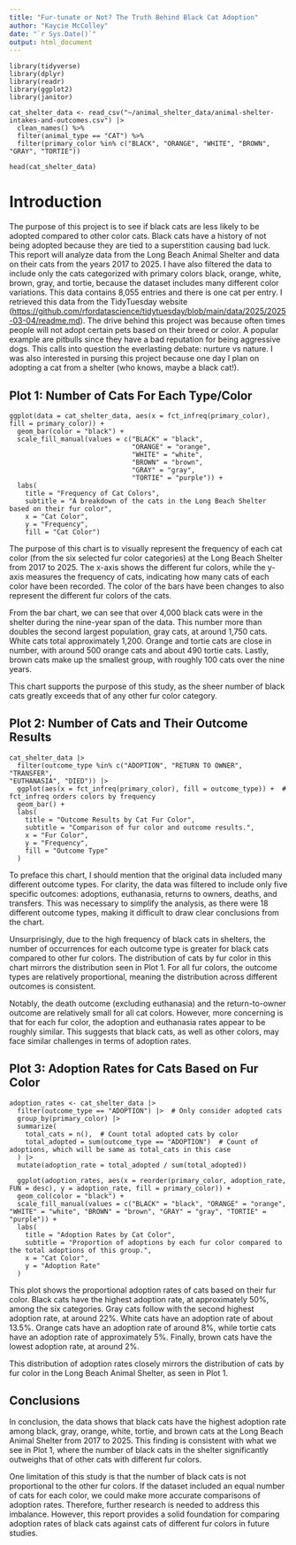 ```yaml
---
title: "Fur-tunate or Not? The Truth Behind Black Cat Adoption"
author: "Kaycie McColley"
date: "`r Sys.Date()`"
output: html_document
---
```


```{r message=FALSE, warning=FALSE, include=FALSE}
library(tidyverse)
library(dplyr)
library(readr)
library(ggplot2)
library(janitor)

```

```{r include=FALSE}
cat_shelter_data <- read_csv("~/animal_shelter_data/animal-shelter-intakes-and-outcomes.csv") |>
  clean_names() %>%
  filter(animal_type == "CAT") %>%
  filter(primary_color %in% c("BLACK", "ORANGE", "WHITE", "BROWN", "GRAY", "TORTIE"))

head(cat_shelter_data)
```

# Introduction

The purpose of this project is to see if black cats are less likely to be adopted compared to other color cats. Black cats have a history of not being adopted because they are tied to a superstition causing bad luck. This report will analyze data from the Long Beach Animal Shelter and data on their cats from the years 2017 to 2025. I have also filtered the data to include only the cats categorized with primary colors black, orange, white, brown, gray, and tortie, because the dataset includes many different color variations. This data contains 8,055 entries and there is one cat per entry. I retrieved this data from the TidyTuesday website (<https://github.com/rfordatascience/tidytuesday/blob/main/data/2025/2025-03-04/readme.md>). The drive behind this project was because often times people will not adopt certain pets based on their breed or color. A popular example are pitbulls since they have a bad reputation for being aggressive dogs. This calls into question the everlasting debate: nurture vs nature. I was also interested in pursing this project because one day I plan on adopting a cat from a shelter (who knows, maybe a black cat!).

## Plot 1: Number of Cats For Each Type/Color

```{r}
ggplot(data = cat_shelter_data, aes(x = fct_infreq(primary_color), fill = primary_color)) + 
  geom_bar(color = "black") +  
  scale_fill_manual(values = c("BLACK" = "black", 
                               "ORANGE" = "orange", 
                               "WHITE" = "white", 
                               "BROWN" = "brown", 
                               "GRAY" = "gray", 
                               "TORTIE" = "purple")) + 
  labs(
    title = "Frequency of Cat Colors",
    subtitle = "A breakdown of the cats in the Long Beach Shelter based on their fur color",
    x = "Cat Color",
    y = "Frequency",
    fill = "Cat Color")
```

The purpose of this chart is to visually represent the frequency of each cat color (from the six selected fur color categories) at the Long Beach Shelter from 2017 to 2025. The x-axis shows the different fur colors, while the y-axis measures the frequency of cats, indicating how many cats of each color have been recorded. The color of the bars have been changes to also represent the different fur colors of the cats.

From the bar chart, we can see that over 4,000 black cats were in the shelter during the nine-year span of the data. This number more than doubles the second largest population, gray cats, at around 1,750 cats. White cats total approximately 1,200. Orange and tortie cats are close in number, with around 500 orange cats and about 490 tortie cats. Lastly, brown cats make up the smallest group, with roughly 100 cats over the nine years.

This chart supports the purpose of this study, as the sheer number of black cats greatly exceeds that of any other fur color category.

## Plot 2: Number of Cats and Their Outcome Results

```{r}
cat_shelter_data |>
  filter(outcome_type %in% c("ADOPTION", "RETURN TO OWNER", "TRANSFER", 	
"EUTHANASIA", "DIED")) |>
  ggplot(aes(x = fct_infreq(primary_color), fill = outcome_type)) +  # fct_infreq orders colors by frequency
  geom_bar() + 
  labs(
    title = "Outcome Results by Cat Fur Color",
    subtitle = "Comparison of fur color and outcome results.",
    x = "Fur Color",
    y = "Frequency",
    fill = "Outcome Type"
  )
```

To preface this chart, I should mention that the original data included many different outcome types. For clarity, the data was filtered to include only five specific outcomes: adoptions, euthanasia, returns to owners, deaths, and transfers. This was necessary to simplify the analysis, as there were 18 different outcome types, making it difficult to draw clear conclusions from the chart.

Unsurprisingly, due to the high frequency of black cats in shelters, the number of occurrences for each outcome type is greater for black cats compared to other fur colors. The distribution of cats by fur color in this chart mirrors the distribution seen in Plot 1. For all fur colors, the outcome types are relatively proportional, meaning the distribution across different outcomes is consistent.

Notably, the death outcome (excluding euthanasia) and the return-to-owner outcome are relatively small for all cat colors. However, more concerning is that for each fur color, the adoption and euthanasia rates appear to be roughly similar. This suggests that black cats, as well as other colors, may face similar challenges in terms of adoption rates.

## Plot 3: Adoption Rates for Cats Based on Fur Color

```{r}
adoption_rates <- cat_shelter_data |>
  filter(outcome_type == "ADOPTION") |>  # Only consider adopted cats
  group_by(primary_color) |>
  summarize(
    total_cats = n(),  # Count total adopted cats by color
    total_adopted = sum(outcome_type == "ADOPTION")  # Count of adoptions, which will be same as total_cats in this case
  ) |>
  mutate(adoption_rate = total_adopted / sum(total_adopted))
 
  ggplot(adoption_rates, aes(x = reorder(primary_color, adoption_rate, FUN = desc), y = adoption_rate, fill = primary_color)) +
  geom_col(color = "black") +
  scale_fill_manual(values = c("BLACK" = "black", "ORANGE" = "orange", "WHITE" = "white", "BROWN" = "brown", "GRAY" = "gray", "TORTIE" = "purple")) +
  labs(
    title = "Adoption Rates by Cat Color",
    subtitle = "Proportion of adoptions by each fur color compared to the total adoptions of this group.",
    x = "Cat Color",
    y = "Adoption Rate"
  )
```

This plot shows the proportional adoption rates of cats based on their fur color. Black cats have the highest adoption rate, at approximately 50%, among the six categories. Gray cats follow with the second highest adoption rate, at around 22%. White cats have an adoption rate of about 13.5%. Orange cats have an adoption rate of around 8%, while tortie cats have an adoption rate of approximately 5%. Finally, brown cats have the lowest adoption rate, at around 2%.

This distribution of adoption rates closely mirrors the distribution of cats by fur color in the Long Beach Animal Shelter, as seen in Plot 1.

## Conclusions

In conclusion, the data shows that black cats have the highest adoption rate among black, gray, orange, white, tortie, and brown cats at the Long Beach Animal Shelter from 2017 to 2025. This finding is consistent with what we see in Plot 1, where the number of black cats in the shelter significantly outweighs that of other cats with different fur colors.

One limitation of this study is that the number of black cats is not proportional to the other fur colors. If the dataset included an equal number of cats for each color, we could make more accurate comparisons of adoption rates. Therefore, further research is needed to address this imbalance. However, this report provides a solid foundation for comparing adoption rates of black cats against cats of different fur colors in future studies.
